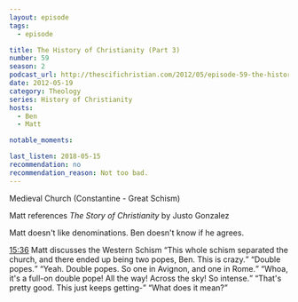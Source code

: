 ```yaml
---
layout: episode
tags:
  - episode

title: The History of Christianity (Part 3)
number: 59
season: 2
podcast_url: http://thescifichristian.com/2012/05/episode-59-the-history-of-christianity-part-3/
date: 2012-05-19
category: Theology
series: History of Christianity
hosts:
  - Ben
  - Matt

notable_moments:

last_listen: 2018-05-15
recommendation: no
recommendation_reason: Not too bad.
---
```

Medieval Church (Constantine - Great Schism)

Matt references <i class="work-title">The Story of Christianity</i> by Justo Gonzalez

Matt doesn't like denominations. Ben doesn't know if he agrees. 

<div class="quote">
  <a class="timestamp tag is-medium is-rounded is-primary" href="http://thescifichristian.com/2012/05/episode-59-the-history-of-christianity-part-3/#t=15:36">15:36</a>
  <span class="quote-context is-size-6">Matt discusses the Western Schism</span>
  <q class="matt">This whole schism separated the church, and there ended up being two popes, Ben. This is crazy.</q>
  <q class="ben">Double popes.</q>
  <q class="matt">Yeah. Double popes. So one in Avignon, and one in Rome.</q>
  <q class="ben">Whoa, it's a full-on double pope! All the way! Across the sky! So intense.</q>
  <q class="matt">That's pretty good. This just keeps getting-</q>
  <q class="ben">What does it mean?</q>
</div>